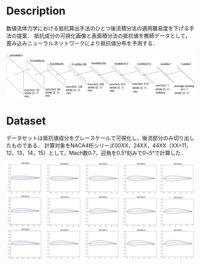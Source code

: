 # Description
数値流体力学における抵抗算出手法のひとつ後流積分法の適用難易度を下げる手法の提案．
抵抗成分の可視化画像と表面積分法の抵抗値を教師データとして，畳み込みニューラルネットワークにより抵抗値分布を予測する．

<div align="center">
<img src="./figs/model.jpg">
</div>

# Dataset

データセットは抵抗値成分をグレースケールで可視化し，後流部分のみ切り出したものである．
計算対象をNACA4桁シリーズ00XX，24XX，44XX（XX=11， 12，13，14，15）として，Mach数0.7，迎角を0.5°刻みで0~5°で計算した．

<div align="center">
<img src="./figs/airfoils.png">
</div>